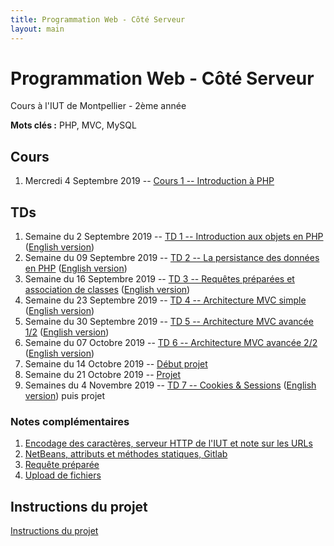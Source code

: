 ```yaml
---
title: Programmation Web - Côté Serveur
layout: main
---
```


# Programmation Web - Côté Serveur
Cours à l'IUT de Montpellier - 2ème année

**Mots clés :** PHP, MVC, MySQL

## Cours

1. Mercredi 4 Septembre 2019 -- [Cours 1 -- Introduction à PHP](classes/class1.html)

## TDs

1. Semaine du 2 Septembre 2019 -- [TD 1 -- Introduction aux objets en PHP](tutorials/tutorial1.html) ([English version](tutorials/tutorial1-en.html))
1. Semaine du 09 Septembre 2019 -- [TD 2 -- La persistance des données en PHP](tutorials/tutorial2.html) ([English version](tutorials/tutorial2-en.html))
1. Semaine du 16 Septembre 2019 -- [TD 3 -- Requêtes préparées et association de classes](tutorials/tutorial3.html) ([English version](tutorials/tutorial3-en.html))
1. Semaine du 23 Septembre 2019 --  [TD 4 -- Architecture MVC simple](tutorials/tutorial4.html) ([English version](tutorials/tutorial4-en.html))
1. Semaine du 30 Septembre 2019 -- [TD 5 -- Architecture MVC avancée 1/2](tutorials/tutorial5.html) ([English version](tutorials/tutorial5-en.html))
1. Semaine du 07 Octobre 2019 --  [TD 6 -- Architecture MVC avancée 2/2](tutorials/tutorial6.html) ([English version](tutorials/tutorial6-en.html))
1. Semaine du 14 Octobre 2019 --  [Début projet](projet.html)
1. Semaine du 21 Octobre 2019 -- [Projet](projet.html)
1. Semaines du 4 Novembre 2019 --
   [TD 7 -- Cookies & Sessions](tutorials/tutorial7.html) ([English version](tutorials/tutorial7-en.html)) puis projet
<!-- 1. Semaine du 11 Novembre 2019 -- -->
<!--    [TD 8 -- Authentification & Validation par email](tutorials/tutorial8.html) ([English version](tutorials/tutorial8-en.html)) -->
<!--    puis projet -->
<!-- 1. Semaine du 18 Novembre 2019 -- 3h projet -->
<!-- 1. Semaine du 25 Novembre 2019 -- 3h projet -->
<!-- 1. Semaine du 2 Décembre 2019 -- 3h projet -->
<!-- 1. Semaine du 09 Décembre 2019 -- soutenances du projet -->

### Notes complémentaires

1. [Encodage des caractères, serveur HTTP de l'IUT et note sur les URLs]({{site.baseurl}}/assets/tut1-complement.html)
2. [NetBeans, attributs et méthodes statiques, Gitlab]({{site.baseurl}}/assets/tut2-complement.html)
3. [Requête préparée]({{site.baseurl}}/assets/tut3-complement.html)
4. [Upload de fichiers]({{site.baseurl}}/assets/tut4-complement.html)
<!-- 5. [Cookies & sessions]({{site.baseurl}}/assets/tut7-complement.html) -->


## Instructions du projet

[Instructions du projet](projet.html)


<!-- ## Chat -->

<!-- Le chat -->
<!-- [gitter.im/romainlebreton/ProgWeb-CoteServeur ![Join the chat at https://gitter.im/romainlebreton/ProgWeb-CoteServeur](https://badges.gitter.im/romainlebreton/ProgWeb-CoteServeur.svg)](https://gitter.im/romainlebreton/ProgWeb-CoteServeur) -->
<!-- vous permet de discuter au sujet de ce cours à tout moment (nécessite un compte GitHub ou Twitter). -->
